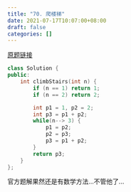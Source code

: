 ```yaml
---
title: "70. 爬楼梯"
date: 2021-07-17T10:07:00+08:00
draft: false
categories: []
---
```


[原题链接](https://leetcode-cn.com/problems/climbing-stairs/)

```cpp
class Solution {
public:
    int climbStairs(int n) {
        if (n == 1) return 1;
        if (n == 2) return 2;

        int p1 = 1, p2 = 2;
        int p3 = p1 + p2;
        while(n--> 3) {
            p1 = p2;
            p2 = p3;
            p3 = p1 + p2;
        }
        return p3;
    }
};
```

官方题解果然还是有数学方法...不管他了...
